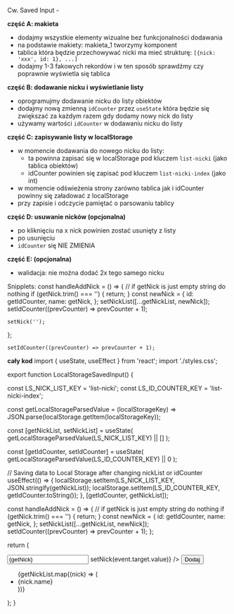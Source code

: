 Cw. Saved Input -

**część A: makieta**

- dodajmy wszystkie elementy wizualne bez funkcjonalności dodawania
- na podstawie makiety: makieta_1 tworzymy komponent
- tablica która będzie przechowywać nicki ma mieć strukturę: `[{nick: 'xxx', id: 1}, ...]`
- dodajmy 1-3 fakowych rekordów i w ten sposób sprawdźmy czy poprawnie wyświetla się tablica

**część B: dodawanie nicku i wyświetlanie listy**

- oprogramujmy dodawanie nicku do listy obiektów
- dodajmy nową zmienną `idCounter` przez `useState` która będzie się zwiększać za każdym razem gdy dodamy nowy nick do listy
- używamy wartości `idCounter` w dodawaniu nicku do listy

**część C: zapisywanie listy w localStorage**

- w momencie dodawania do nowego nicku do listy:
  - ta powinna zapisać się w localStorage pod kluczem `list-nicki` (jako tablica obiektów)
  - idCounter powinien się zapisać pod kluczem `list-nicki-index` (jako int)
- w momencie odświeżenia strony zarówno tablica jak i idCounter powinny się załadować z localStorage
- przy zapisie i odczycie pamiętać o parsowaniu tablicy

**część D: usuwanie nicków (opcjonalna)**

- po kliknięciu na x nick powinien zostać usunięty z listy
- po usunięciu
- `idCounter` się NIE ZMIENIA

**część E: (opcjonalna)**

- walidacja: nie można dodać 2x tego samego nicku

Snipplets:
const handleAddNick = () => {
// if getNick is just empty string do nothing
if (getNick.trim() === '') {
return;
}
const newNick = {
id: getIdCounter,
name: getNick,
};
setNickList([...getNickList, newNick]);
setIdCounter((prevCounter) => prevCounter + 1);

    setNick('');

};

    setIdCounter((prevCounter) => prevCounter + 1);

**cały kod**
import { useState, useEffect } from 'react';
import './styles.css';

export function LocalStorageSavedInput() {

const LS_NICK_LIST_KEY = 'list-nicki';
const LS_ID_COUNTER_KEY = 'list-nicki-index';

const getLocalStorageParsedValue = (localStorageKey) =>
JSON.parse(localStorage.getItem(localStorageKey));

const [getNickList, setNickList] = useState(
getLocalStorageParsedValue(LS_NICK_LIST_KEY) || []
);

const [getIdCounter, setIdCounter] = useState(
getLocalStorageParsedValue(LS_ID_COUNTER_KEY) || 0
);

// Saving data to Local Storage after changing nickList or idCounter
useEffect(() => {
localStorage.setItem(LS_NICK_LIST_KEY, JSON.stringify(getNickList));
localStorage.setItem(LS_ID_COUNTER_KEY, getIdCounter.toString());
}, [getIdCounter, getNickList]);

const handleAddNick = () => {
// if getNick is just empty string do nothing
if (getNick.trim() === '') {
return;
}
const newNick = {
id: getIdCounter,
name: getNick,
};
setNickList([...getNickList, newNick]);
setIdCounter((prevCounter) => prevCounter + 1);
};

return (

<div>
<input
type="text"
value={getNick}
onChange={(event) => setNick(event.target.value)}
/>
<button onClick={handleAddNick}>Dodaj</button>
<ul>
{getNickList.map((nick) => (
<li key={nick.id}>{nick.name}</li>
))}
</ul>
</div>
);
}
